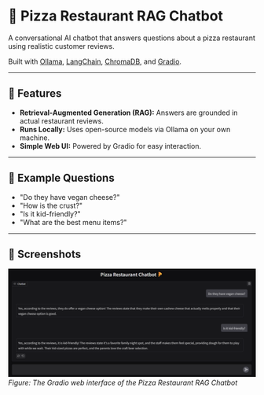 # 🍕 Pizza Restaurant RAG Chatbot

A conversational AI chatbot that answers questions about a pizza restaurant using realistic customer reviews.

Built with [Ollama](https://ollama.com/), [LangChain](https://www.langchain.com/), [ChromaDB](https://www.trychroma.com/), and [Gradio](https://www.gradio.app/).

---

## 🚀 Features

- **Retrieval-Augmented Generation (RAG):** Answers are grounded in actual restaurant reviews.
- **Runs Locally:** Uses open-source models via Ollama on your own machine.
- **Simple Web UI:** Powered by Gradio for easy interaction.

---

## 📝 Example Questions

- "Do they have vegan cheese?"
- "How is the crust?"
- "Is it kid-friendly?"
- "What are the best menu items?"

---

## 📸 Screenshots

![App Screenshot](Screenshot.png)
*Figure: The Gradio web interface of the Pizza Restaurant RAG Chatbot*
